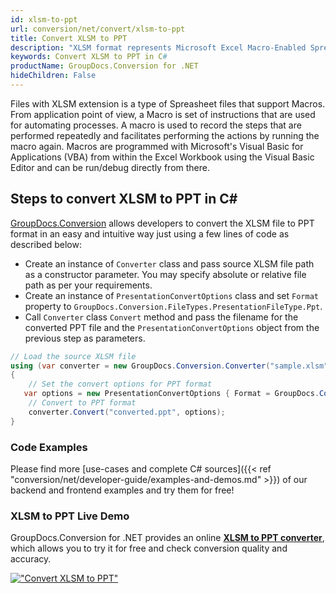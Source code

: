 ```yaml
---
id: xlsm-to-ppt
url: conversion/net/convert/xlsm-to-ppt
title: Convert XLSM to PPT
description: "XLSM format represents Microsoft Excel Macro-Enabled Spreadsheet with .xlsm extension. Learn how to convert XLSM to PPT file programmatically in C# language using GroupDocs.Conversion for .NET library."
keywords: Convert XLSM to PPT in C#
productName: GroupDocs.Conversion for .NET
hideChildren: False
---
```


Files with XLSM extension is a type of Spreasheet files that support Macros. From application point of view, a Macro is set of instructions that are used for automating processes. A macro is used to record the steps that are performed repeatedly and facilitates performing the actions by running the macro again. Macros are programmed with Microsoft's Visual Basic for Applications (VBA) from within the Excel Workbook using the Visual Basic Editor and can be run/debug directly from there.

## Steps to convert XLSM to PPT in C#

[GroupDocs.Conversion](https://products.groupdocs.com/conversion/net) allows developers to convert the XLSM file to PPT format in an easy and intuitive way just using a few lines of code as described below:

* Create an instance of `Converter` class and pass source XLSM file path as a constructor parameter. You may specify absolute or relative file path as per your requirements. 
* Create an instance of `PresentationConvertOptions` class and set `Format` property to `GroupDocs.Conversion.FileTypes.PresentationFileType.Ppt`.
* Call `Converter` class `Convert` method and pass the filename for the converted PPT file and the `PresentationConvertOptions` object from the previous step as parameters.

```csharp
// Load the source XLSM file
using (var converter = new GroupDocs.Conversion.Converter("sample.xlsm"))
{
    // Set the convert options for PPT format
   var options = new PresentationConvertOptions { Format = GroupDocs.Conversion.FileTypes.PresentationFileType.Ppt };
    // Convert to PPT format
    converter.Convert("converted.ppt", options);
}
```

### Code Examples

Please find more [use-cases and complete C# sources]({{< ref "conversion/net/developer-guide/examples-and-demos.md" >}}) of our backend and frontend examples and try them for free!

### XLSM to PPT Live Demo

GroupDocs.Conversion for .NET provides an online [**XLSM to PPT converter**](https://products.groupdocs.app/conversion/xlsm-to-ppt), which allows you to try it for free and check conversion quality and accuracy.

[!["Convert XLSM to PPT"](conversion/net/images/convert-to-ppt/convert-xlsm-to-ppt.png)](https://products.groupdocs.app/conversion/xlsm-to-ppt)